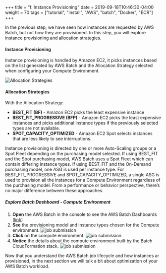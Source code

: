 +++
title = "f. Instance Provisioning"
date = 2019-09-18T10:46:30-04:00
weight = 70
tags = ["tutorial", "install", "AWS", "batch", "Docker", "ECR"]
+++

In the previous step, we have seen how instances are requested by AWS Batch, but not how they are provisioned. In this step, you will explore instance provisioning and allocation strategies.


#### Instance Provisioning

Instance provisioning is handled by Amazon EC2, it picks instances based on the list generated by AWS Batch and the Allocation Strategy selected when configuring your Compute Environment. 

![Allocation Strategies](/images/aws-batch/deep-dive/allocation.png)

#### Allocation Strategies
With the Allocation Strategy: 
- **BEST_FIT (BF)** - Amazon EC2 picks the least expensive instance
- **BEST_FIT_PROGRESSIVE (BFP)** - Amazon EC2 picks the least expensive instances and picks additional instance types if the previously selected types are not available.
- **SPOT_CAPACITY_OPTIMIZED** - Amazon EC2 Spot selects instances that are less likely to see interruptions. 

Instance provisioning is directed by one or more Auto-Scaling groups or a Spot Fleet depending on the purchasing model selected. If using BEST_FIT and the Spot purchasing model, AWS Batch uses a Spot Fleet which can contain differing instance types. If using BEST_FIT and the On-Demand purchasing model, one ASG is used per instance type. For BEST_FIT_PROGRESSIVE and SPOT_CAPACITY_OPTIMIZED, a single ASG is used to provision all the instances for a Compute Environment regardless of the purchasing model. From a performance or behavior perspective, there’s no major difference between these approaches.

##### Explore Batch Dashboard - Compute Environment
1. **Open** the AWS Batch in the console to see the AWS Batch Dashboards ([link](https://console.aws.amazon.com/batch/))
2. **See** the provisioning model and instance types chosen for the Compute environment. ![job submission](/images/aws-batch/deep-dive/AWS_Batch___Dashboard-2.png)
3. **Click** on the compute environment.
![job submission](/images/aws-batch/deep-dive/AWS_Batch___Dashboard-2-2.png)
4. **Notice** the details about the compute environment built by the Batch CloudFormation stack. ![job submission](/images/aws-batch/deep-dive/AWS_Batch___Compute_environments___Details___ComputeEnvironment1-lxGus0AlMOsVNSaw.png) 

Now that you understand the AWS Batch job lifecycle and how instances ar provisioned, in the next section we will talk a bit about optimization of your AWS Batch workload.
